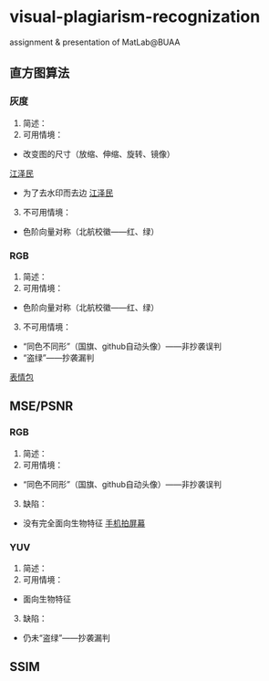 
# visual-plagiarism-recognization
assignment &amp; presentation of MatLab@BUAA

## 直方图算法
### 灰度
1. 简述：
2. 可用情境：
+ 改变图的尺寸（放缩、伸缩、旋转、镜像）

[江泽民]()

+ 为了去水印而去边
[江泽民]()
3. 不可用情境：
+ 色阶向量对称（北航校徽——红、绿）

### RGB
1. 简述：
2. 可用情境：
+ 色阶向量对称（北航校徽——红、绿）
3. 不可用情境：
+ “同色不同形”（国旗、github自动头像）——非抄袭误判
+ “盗绿”——抄袭漏判

[表情包]()

## MSE/PSNR
### RGB
1. 简述：
2. 可用情境：
+ “同色不同形”（国旗、github自动头像）——非抄袭误判
3. 缺陷：
+ 没有完全面向生物特征
[手机拍屏幕]()

### YUV
1. 简述：
2. 可用情境：
+ 面向生物特征
3. 缺陷：
+ 仍未“盗绿”——抄袭漏判

## SSIM
